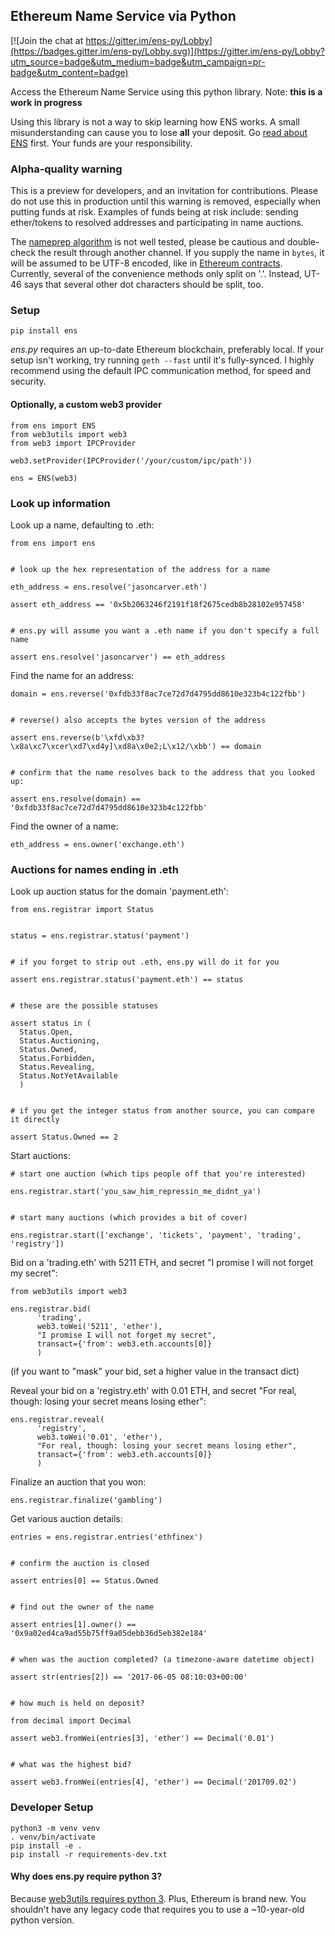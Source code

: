 
## Ethereum Name Service via Python

[![Join the chat at https://gitter.im/ens-py/Lobby](https://badges.gitter.im/ens-py/Lobby.svg)](https://gitter.im/ens-py/Lobby?utm_source=badge&utm_medium=badge&utm_campaign=pr-badge&utm_content=badge)

Access the Ethereum Name Service using this python library. Note: **this is a work in progress**

Using this library is not a way to skip learning how ENS works. A small misunderstanding can cause
you to lose **all** your deposit. Go [read about ENS](http://docs.ens.domains/en/latest/userguide.html) first. Your funds are your responsibility.

### Alpha-quality warning

This is a preview for developers, and an invitation for contributions. Please do not use this in
production until this warning is removed, especially when putting funds at risk. Examples of funds
being at risk include: sending ether/tokens to resolved addresses and participating in name
auctions.

The [nameprep algorithm](https://github.com/ethereum/EIPs/blob/master/EIPS/eip-137.md#name-syntax)
is not well tested, please be cautious and double-check the result through another channel. If you
supply the name in `bytes`, it will be assumed to be UTF-8 encoded, like in
[Ethereum contracts](https://github.com/ethereum/wiki/wiki/Ethereum-Contract-ABI#argument-encoding).
Currently, several of the convenience methods only split on '.'. Instead, UT-46 says that several
other dot characters should be split, too.


### Setup

`pip install ens`

*ens.py* requires an up-to-date Ethereum blockchain, preferably local. If your setup isn't working,
try running `geth --fast` until it's fully-synced. I highly recommend using the default IPC
communication method, for speed and security.

#### Optionally, a custom web3 provider

```
from ens import ENS
from web3utils import web3
from web3 import IPCProvider 

web3.setProvider(IPCProvider('/your/custom/ipc/path'))

ens = ENS(web3)
```


### Look up information

Look up a name, defaulting to .eth:

```
from ens import ens


# look up the hex representation of the address for a name

eth_address = ens.resolve('jasoncarver.eth')

assert eth_address == '0x5b2063246f2191f18f2675cedb8b28102e957458'


# ens.py will assume you want a .eth name if you don't specify a full name

assert ens.resolve('jasoncarver') == eth_address
```


Find the name for an address:

```
domain = ens.reverse('0xfdb33f8ac7ce72d7d4795dd8610e323b4c122fbb')


# reverse() also accepts the bytes version of the address

assert ens.reverse(b'\xfd\xb3?\x8a\xc7\xcer\xd7\xd4y]\xd8a\x0e2;L\x12/\xbb') == domain


# confirm that the name resolves back to the address that you looked up:

assert ens.resolve(domain) == '0xfdb33f8ac7ce72d7d4795dd8610e323b4c122fbb'
```



Find the owner of a name:

```
eth_address = ens.owner('exchange.eth')
```

### Auctions for names ending in .eth

Look up auction status for the domain 'payment.eth':

```
from ens.registrar import Status


status = ens.registrar.status('payment')


# if you forget to strip out .eth, ens.py will do it for you

assert ens.registrar.status('payment.eth') == status


# these are the possible statuses

assert status in (
  Status.Open,
  Status.Auctioning,
  Status.Owned,
  Status.Forbidden,
  Status.Revealing,
  Status.NotYetAvailable
  )


# if you get the integer status from another source, you can compare it directly

assert Status.Owned == 2
```

Start auctions:

```
# start one auction (which tips people off that you're interested)

ens.registrar.start('you_saw_him_repressin_me_didnt_ya')


# start many auctions (which provides a bit of cover)

ens.registrar.start(['exchange', 'tickets', 'payment', 'trading', 'registry'])
```

Bid on a 'trading.eth' with 5211 ETH, and secret "I promise I will not forget my secret":

```
from web3utils import web3

ens.registrar.bid(
      'trading',
      web3.toWei('5211', 'ether'),
      "I promise I will not forget my secret",
      transact={'from': web3.eth.accounts[0]}
      )
```
(if you want to "mask" your bid, set a higher value in the transact dict)

Reveal your bid on a 'registry.eth' with 0.01 ETH, and secret
"For real, though: losing your secret means losing ether":

```
ens.registrar.reveal(
      'registry',
      web3.toWei('0.01', 'ether'),
      "For real, though: losing your secret means losing ether",
      transact={'from': web3.eth.accounts[0]}
      )
```

Finalize an auction that you won:

```
ens.registrar.finalize('gambling')
```

Get various auction details:

```
entries = ens.registrar.entries('ethfinex')


# confirm the auction is closed

assert entries[0] == Status.Owned


# find out the owner of the name

assert entries[1].owner() == '0x9a02ed4ca9ad55b75ff9a05debb36d5eb382e184'


# when was the auction completed? (a timezone-aware datetime object)

assert str(entries[2]) == '2017-06-05 08:10:03+00:00'


# how much is held on deposit?

from decimal import Decimal

assert web3.fromWei(entries[3], 'ether') == Decimal('0.01')


# what was the highest bid?

assert web3.fromWei(entries[4], 'ether') == Decimal('201709.02')
```


### Developer Setup

```
python3 -m venv venv
. venv/bin/activate
pip install -e .
pip install -r requirements-dev.txt
```

#### Why does ens.py require python 3?

Because [web3utils requires python 3](https://github.com/carver/web3utils.py#why-is-python-3-required).
Plus, Ethereum is brand new. You shouldn't have any legacy
code that requires you to use a ~10-year-old python version.
